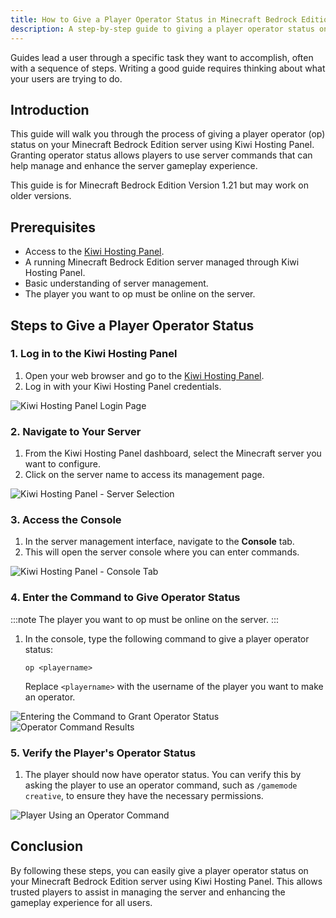 ```yaml
---
title: How to Give a Player Operator Status in Minecraft Bedrock Edition
description: A step-by-step guide to giving a player operator status on your Minecraft Bedrock Edition server using Kiwi Hosting Panel.
---
```


Guides lead a user through a specific task they want to accomplish, often with a sequence of steps. Writing a good guide requires thinking about what your users are trying to do.

## Introduction

This guide will walk you through the process of giving a player operator (op) status on your Minecraft Bedrock Edition server using Kiwi Hosting Panel. Granting operator status allows players to use server commands that can help manage and enhance the server gameplay experience.

This guide is for Minecraft Bedrock Edition Version 1.21 but may work on older versions.

## Prerequisites

-   Access to the [Kiwi Hosting Panel](https://gmp.kiwihosting.net).
-   A running Minecraft Bedrock Edition server managed through Kiwi Hosting Panel.
-   Basic understanding of server management.
-   The player you want to op must be online on the server.

## Steps to Give a Player Operator Status

### 1. Log in to the Kiwi Hosting Panel

1. Open your web browser and go to the [Kiwi Hosting Panel](https://gmp.kiwihosting.net).
2. Log in with your Kiwi Hosting Panel credentials.

![Kiwi Hosting Panel Login Page](/assets/info/login.png)

### 2. Navigate to Your Server

1. From the Kiwi Hosting Panel dashboard, select the Minecraft server you want to configure.
2. Click on the server name to access its management page.

![Kiwi Hosting Panel - Server Selection](/assets/tutorials/manageserver.png)

### 3. Access the Console

1. In the server management interface, navigate to the **Console** tab.
2. This will open the server console where you can enter commands.

![Kiwi Hosting Panel - Console Tab](/assets/tutorials/console.png)

### 4. Enter the Command to Give Operator Status

:::note
The player you want to op must be online on the server.
:::

1. In the console, type the following command to give a player operator status:
    ```
    op <playername>
    ```
    Replace `<playername>` with the username of the player you want to make an operator.

![Entering the Command to Grant Operator Status](/assets/tutorials/bedrock/op.png)
![Operator Command Results](/assets/tutorials/bedrock/opr.png)

### 5. Verify the Player's Operator Status

1. The player should now have operator status. You can verify this by asking the player to use an operator command, such as `/gamemode creative`, to ensure they have the necessary permissions.

![Player Using an Operator Command](/assets/tutorials/bedrock/opg.png)

## Conclusion

By following these steps, you can easily give a player operator status on your Minecraft Bedrock Edition server using Kiwi Hosting Panel. This allows trusted players to assist in managing the server and enhancing the gameplay experience for all users.
